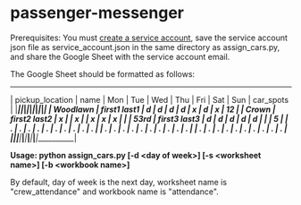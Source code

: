 # passenger-messenger

Prerequisites: You must [create a service account](https://docs.gspread.org/en/latest/oauth2.html), save the service account json file as service_account.json in the same directory as assign_cars.py, and share the Google Sheet with the service account email.

The Google Sheet should be formatted as follows:
__________________________________________________________________________________________
|  pickup_location |    name       | Mon | Tue | Wed | Thu | Fri | Sat | Sun | car_spots |
|__________________|_______________|_____|_____|_____|_____|_____|_____|_____|___________|
|     Woodlawn     | first1 last1  |  d  |  d  |  d  |  d  |  x  |  d  |  x  |    12     |
|       Crown      | first2 last2  |  x  |     |  x  |     |  x  |  x  |  x  |           |
|       53rd       | first3 last3  |  d  |  d  |  d  |  d  |  d  |     |     |     5     |
|         .        |       .       |  .  |  .  |  .  |  .  |  .  |  .  |  .  |     .     |
|         .        |       .       |  .  |  .  |  .  |  .  |  .  |  .  |  .  |     .     |
|         .        |       .       |  .  |  .  |  .  |  .  |  .  |  .  |  .  |     .     |
|__________________|_______________|_____|_____|_____|_____|_____|_____|_____|___________|


**Usage: python assign_cars.py [-d \<day of week>] [-s \<worksheet name>] [-b \<workbook name>]**

By default, day of week is the next day, worksheet name is "crew_attendance" and workbook name is "attendance". 
